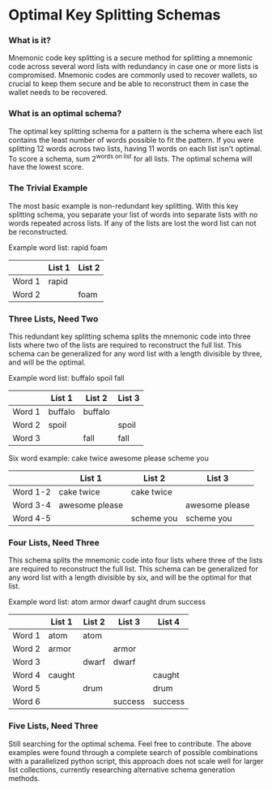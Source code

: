# Optimal Key Splitting Schemas

### What is it?
Mnemonic code key splitting is a secure method for splitting a mnemonic code across several word lists with redundancy in case one or more lists is compromised. Mnemonic codes are commonly used to recover wallets, so crucial to keep them secure and be able to reconstruct them in case the wallet needs to be recovered. 

### What is an optimal schema?
The optimal key splitting schema for a pattern is the schema where each list contains the least number of words possible to fit the pattern. If you were splitting 12 words across two lists, having 11 words on each list isn't optimal. To score a schema, sum 2<sup>words on list</sup> for all lists. The optimal schema will have the lowest score.

### The Trivial Example
The most basic example is non-redundant key splitting. With this key splitting schema, you separate your list of words into separate lists with no words repeated across lists. If any of the lists are lost the word list can not be reconstructed. 

Example word list: rapid foam

|  | List 1 | List 2 |
|--------|--------|--------|
| Word 1 | rapid |  |
| Word 2 |  | foam |

### Three Lists, Need Two
This redundant key splitting schema splits the mnemonic code into three lists where two of the lists are required to reconstruct the full list. This schema can be generalized for any word list with a length divisible by three, and will be the optimal.

Example word list: buffalo spoil fall

|        | List 1  | List 2  | List 3 |
|--------|---------|---------|--------|
| Word 1 | buffalo | buffalo |        |
| Word 2 | spoil   |         | spoil  |
| Word 3 |         | fall    | fall   |


Six word example: cake twice awesome please scheme you

|        | List 1  | List 2  | List 3 |
|--------|---------|---------|--------|
| Word 1-2 | cake twice | cake twice |        |
| Word 3-4 | awesome please   |         | awesome please  |
| Word 4-5 |         | scheme you    | scheme you   |

### Four Lists, Need Three
This schema splits the mnemonic code into four lists where three of the lists are required to reconstruct the full list. This schema can be generalized for any word list with a length divisible by six, and will be the optimal for that list.

Example word list: atom armor dwarf caught drum success

|        | List 1 | List 2 | List 3  | List 4  |
|--------|--------|--------|---------|---------|
| Word 1 | atom   | atom   |         |         |
| Word 2 | armor  |        | armor   |         |
| Word 3 |        | dwarf  | dwarf   |         |
| Word 4 | caught |        |         | caught  |
| Word 5 |        | drum   |         | drum    |
| Word 6 |        |        | success | success |

### Five Lists, Need Three
Still searching for the optimal schema. Feel free to contribute. The above examples were found through a complete search of possible combinations with a parallelized python script, this approach does not scale well for larger list collections, currently researching alternative schema generation methods.
